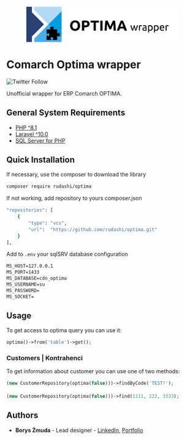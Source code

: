<p align="center"><img src="./art/logo-mock.svg" width="400" alt=""></p>

Comarch Optima wrapper
================

![Twitter Follow](https://img.shields.io/twitter/follow/rudashi?style=social)

Unofficial wrapper for ERP Comarch OPTIMA.

## General System Requirements

- [PHP ^8.1](http://php.net/)
- [Laravel ^10.0](https://github.com/laravel/framework)
- [SQL Server for PHP](https://docs.microsoft.com/en-us/sql/connect/php/overview-of-the-php-sql-driver?view=sql-server-ver15)

## Quick Installation

If necessary, use the composer to download the library

```bash
composer require rudashi/optima
```

If not working, add repository to yours composer.json

```bash
"repositories": [
    {
        "type": "vcs",
        "url":  "https://github.com/rudashi/optima.git"
    }
],
```

Add  to `.env` your sqlSRV database configuration

```dotenv
MS_HOST=127.0.0.1
MS_PORT=1433
MS_DATABASE=cdn_optima
MS_USERNAME=su
MS_PASSWORD=
MS_SOCKET=
```

## Usage

To get access to optima query you can use it:
```php
optima()->from('table')->get();
```

### Customers | Kontrahenci
To get information about customer you can use one of two methods:
```php
(new CustomerRepository(optima(false)))->findByCode('TEST!');

(new CustomerRepository(optima(false)))->find(1111, 222, 3333);
```

## Authors

* **Borys Żmuda** - Lead designer - [LinkedIn](https://www.linkedin.com/in/boryszmuda/), [Portfolio](https://rudashi.github.io/)
